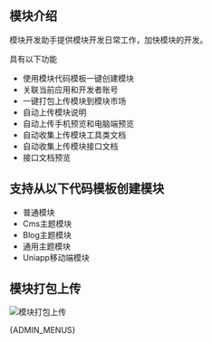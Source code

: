 ## 模块介绍

模块开发助手提供模块开发日常工作，加快模块的开发。

具有以下功能

- 使用模块代码模板一键创建模块
- 关联当前应用和开发者账号
- 一键打包上传模块到模块市场
- 自动上传模块说明
- 自动上传手机预览和电脑端预览
- 自动收集上传模块工具类文档
- 自动收集上传模块接口文档
- 接口文档预览

## 支持从以下代码模板创建模块

- 普通模块
- Cms主题模块
- Blog主题模块
- 通用主题模块
- Uniapp移动端模块

## 模块打包上传

![模块打包上传](https://ms-assets.modstart.com/data/image/2021/09/25/30055_qizj_4881.gif)


{ADMIN_MENUS}